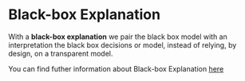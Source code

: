# Black-box Explanation

With a **black-box explanation** we pair the black box model with an interpretation the black box decisions or model, instead of relying, by design, on a transparent model.

You can find futher information about Black-box Explanation [here](../../T3.1/blackbox_transparent.md)
